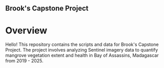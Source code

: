 ## Brook's Capstone Project

# Overview
Hello! This repository contains the scripts and data for Brook's Capstone Project. The project involves analyzing Sentinel imagery data to quantify mangrove vegetation extent and health in Bay of Assassins, Madagascar
from 2019 - 2025.

